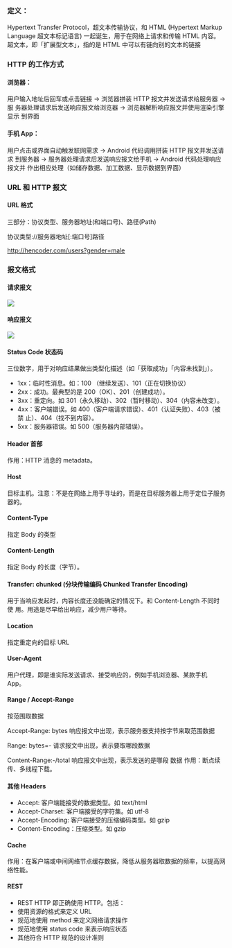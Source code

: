 ###  定义：

Hypertext Transfer Protocol，超⽂本传输协议，和 HTML (Hypertext Markup Language 超⽂本标记语⾔) ⼀起诞⽣，⽤于在⽹络上请求和传输 HTML 内容。 超⽂本，即「扩展型⽂本」，指的是 HTML 中可以有链向别的⽂本的链接

### HTTP 的⼯作⽅式 

#### 浏览器： 

⽤户输⼊地址后回⻋或点击链接 -> 浏览器拼装 HTTP 报⽂并发送请求给服务器 -> 服 务器处理请求后发送响应报⽂给浏览器 -> 浏览器解析响应报⽂并使⽤渲染引擎显示 到界⾯ 

#### ⼿机 App：

⽤户点击或界⾯⾃动触发联⽹需求 -> Android 代码调⽤拼装 HTTP 报⽂并发送请求 到服务器 -> 服务器处理请求后发送响应报⽂给⼿机 -> Android 代码处理响应报⽂并 作出相应处理（如储存数据、加⼯数据、显示数据到界⾯）

### URL 和 HTTP 报⽂ 

#### URL 格式 

三部分：协议类型、服务器地址(和端⼝号)、路径(Path) 

协议类型://服务器地址[:端⼝号]路径

 http://hencoder.com/users?gender=male

### 报⽂格式 

#### 请求报⽂

![](https://img.imgdb.cn/item/6017c0af3ffa7d37b3dd7b45.jpg)

 #### 响应报⽂

![](https://img.imgdb.cn/item/6017c12a3ffa7d37b3dddfd2.jpg)

#### Status Code 状态码

三位数字，⽤于对响应结果做出类型化描述（如「获取成功」「内容未找到」）。

- 1xx：临时性消息。如：100 （继续发送）、101（正在切换协议） 
- 2xx：成功。最典型的是 200（OK）、201（创建成功）。 
- 3xx：重定向。如 301（永久移动）、302（暂时移动）、304（内容未改变）。 
- 4xx：客户端错误。如 400（客户端请求错误）、401（认证失败）、403（被禁 ⽌）、404（找不到内容）。
- 5xx：服务器错误。如 500（服务器内部错误）。

#### Header ⾸部 

作⽤：HTTP 消息的 metadata。 

#### Host 

⽬标主机。注意：不是在⽹络上⽤于寻址的，⽽是在⽬标服务器上⽤于定位⼦服务 器的。

#### Content-Type 

指定 Body 的类型

#### Content-Length 

指定 Body 的⻓度（字节）。

#### Transfer: chunked (分块传输编码 Chunked Transfer Encoding) 

⽤于当响应发起时，内容⻓度还没能确定的情况下。和 Content-Length 不同时使 ⽤。⽤途是尽早给出响应，减少⽤户等待。

#### Location 

指定重定向的⽬标 URL 

#### User-Agent 

⽤户代理，即是谁实际发送请求、接受响应的，例如⼿机浏览器、某款⼿机 App。 

#### Range / Accept-Range 

按范围取数据 

Accept-Range: bytes 响应报⽂中出现，表示服务器⽀持按字节来取范围数据 

Range: bytes=- 请求报⽂中出现，表示要取哪段数据 

Content-Range:-/total 响应报⽂中出现，表示发送的是哪段 数据 作⽤：断点续传、多线程下载。 

#### 其他 Headers

- Accept: 客户端能接受的数据类型。如 text/html
- Accept-Charset: 客户端接受的字符集。如 utf-8
- Accept-Encoding: 客户端接受的压缩编码类型。如 gzip
- Content-Encoding：压缩类型。如 gzip

#### Cache 

作⽤：在客户端或中间⽹络节点缓存数据，降低从服务器取数据的频率，以提⾼⽹络性能。 

#### REST 

- REST HTTP 即正确使⽤ HTTP。包括： 
- 使⽤资源的格式来定义 URL 
- 规范地使⽤ method 来定义⽹络请求操作 
- 规范地使⽤ status code 来表示响应状态 
- 其他符合 HTTP 规范的设计准则            









